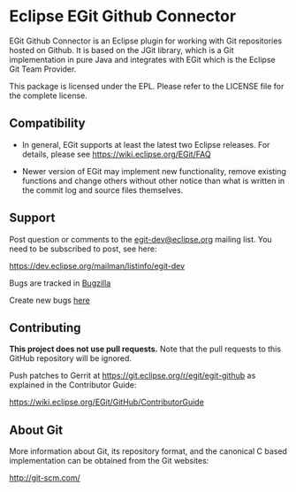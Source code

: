 Eclipse EGit Github Connector
=============================

EGit Github Connector is an Eclipse plugin for working with Git repositories
hosted on Github. It is based on the JGit library, which is a Git implementation
in pure Java and integrates with EGit which is the Eclipse Git Team Provider.

This package is licensed under the EPL. Please refer to the LICENSE file
for the complete license.

Compatibility
-------------

- In general, EGit supports at least the latest two Eclipse releases.
  For details, please see https://wiki.eclipse.org/EGit/FAQ

- Newer version of EGit may implement new functionality, remove
  existing functions and change others without other notice than what
  is written in the commit log and source files themselves.

Support
-------

Post question or comments to the egit-dev@eclipse.org mailing list.
You need to be subscribed to post, see here:

https://dev.eclipse.org/mailman/listinfo/egit-dev

Bugs are tracked in [Bugzilla](https://bugs.eclipse.org/bugs/buglist.cgi?bug_status=UNCONFIRMED&bug_status=NEW&bug_status=ASSIGNED&bug_status=REOPENED&classification=Technology&component=GitHub&list_id=11227256&product=EGit&query_format=advanced)

Create new bugs [here](https://bugs.eclipse.org/bugs/enter_bug.cgi?product=EGit;component=GitHub)


Contributing
------------

**This project does not use pull requests.**
Note that the pull requests to this GitHub repository will be ignored.

Push patches to Gerrit at https://git.eclipse.org/r/egit/egit-github as explained
in the Contributor Guide:

https://wiki.eclipse.org/EGit/GitHub/ContributorGuide


About Git
---------

More information about Git, its repository format, and the canonical
C based implementation can be obtained from the Git websites:

http://git-scm.com/
